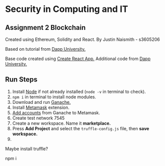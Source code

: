 # Security in Computing and IT
## Assignment 2 Blockchain

Created using Ethereum, Solidity and React. By Justin Naismith - s3605206

Based on tutorial from [Dapp University.](https://youtu.be/VH9Q2lf2mNo)

Base code created using [Create React App.](https://create-react-app.dev/docs/adding-typescript/) Additional code from [Dapp University.](https://github.com/dappuniversity/starter_kit)

## Run Steps
1. Install [Node](https://nodejs.org/en/) if not already installed (`node -v` in terminal to check).
2. `npm i` in terminal to install node modules.
3. Download and run [Ganache.](https://www.trufflesuite.com/ganache)
2. Install [Metamask](https://metamask.io/download.html) extension. 
3. [Add accounts](https://youtu.be/VH9Q2lf2mNo?t=5222) from Ganache to Metamask.
4. Create test network 7545 [](assets/metamask-network.png)
4. Create a new workspace. Name it **marketplace.**
5. Press **Add Project** and select the `truffle-config.js` file, then **save workspace.**
6. 


Maybe install truffle?

npm i
